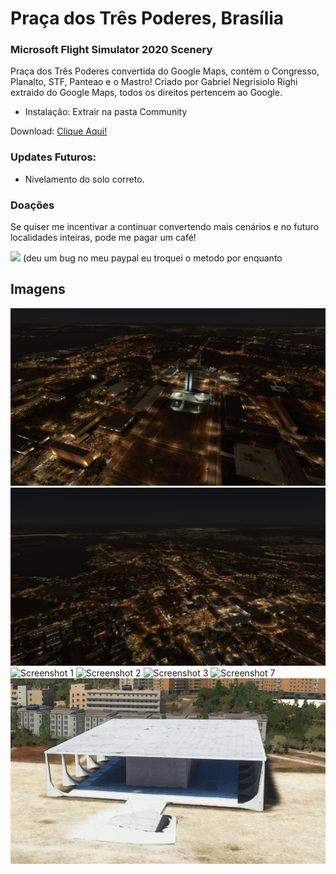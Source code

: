 # Praça dos Três Poderes, Brasília
### Microsoft Flight Simulator 2020 Scenery

Praça dos Três Poderes convertida do Google Maps, contém o Congresso, Planalto, STF, Panteao e o Mastro!
Criado por Gabriel Negrisiolo Righi extraido do Google Maps, todos os direitos pertencem ao Google.


* Instalação: 
Extrair na pasta Community

Download: [Clique Aqui!](https://github.com/gabreek/MSF2020-Praca-tres-poderes/raw/master/Pra%C3%A7a%20dos%20Tr%C3%AAs%20Poderes%20-%20MFS2020.rar)

### Updates Futuros:
* Nivelamento do solo correto.

### Doações
Se quiser me incentivar a continuar convertendo mais cenários e no futuro localidades inteiras, pode me pagar um café!

[![](https://www.paypalobjects.com/en_US/i/btn/btn_donateCC_LG.gif)](https://doacaolegal.com.br/c/cenarios-msf-s2020)
(deu um bug no meu paypal eu troquei o metodo por enquanto



## Imagens
![Screenshot 5](/5.png)
![Screenshot 6](/6.png)
![Screenshot 1](/1.png)
![Screenshot 2](/2.png)
![Screenshot 3](/3.png)
![Screenshot 7](/7.png)
![Screenshot 4](/4.png)
